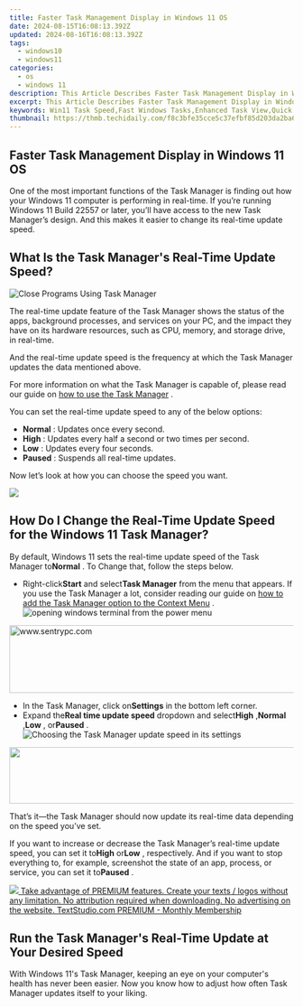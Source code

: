 ```yaml
---
title: Faster Task Management Display in Windows 11 OS
date: 2024-08-15T16:08:13.392Z
updated: 2024-08-16T16:08:13.392Z
tags:
  - windows10
  - windows11
categories:
  - os
  - windows 11
description: This Article Describes Faster Task Management Display in Windows 11 OS
excerpt: This Article Describes Faster Task Management Display in Windows 11 OS
keywords: Win11 Task Speed,Fast Windows Tasks,Enhanced Task View,Quick Task Display,Optimized Task Window,Rapid Task Management,Accelerated OS Tasking
thumbnail: https://thmb.techidaily.com/f8c3bfe35cce5c37efbf85d203da2ba6c70ae952a01231a15536e05f0907b970.png
---
```


## Faster Task Management Display in Windows 11 OS

 One of the most important functions of the Task Manager is finding out how your Windows 11 computer is performing in real-time. If you’re running Windows 11 Build 22557 or later, you’ll have access to the new Task Manager’s design. And this makes it easier to change its real-time update speed.

## What Is the Task Manager's Real-Time Update Speed?

![Close Programs Using Task Manager](https://static1.makeuseofimages.com/wordpress/wp-content/uploads/2023/01/close-programs-using-task-manager.jpg)

 The real-time update feature of the Task Manager shows the status of the apps, background processes, and services on your PC, and the impact they have on its hardware resources, such as CPU, memory, and storage drive, in real-time.

 And the real-time update speed is the frequency at which the Task Manager updates the data mentioned above.

 For more information on what the Task Manager is capable of, please read our guide on [how to use the Task Manager](https://www.makeuseof.com/how-to-use-windows-task-manager/) .

You can set the real-time update speed to any of the below options:

* **Normal** : Updates once every second.
* **High** : Updates every half a second or two times per second.
* **Low** : Updates every four seconds.
* **Paused** : Suspends all real-time updates.

Now let’s look at how you can choose the speed you want.

<!-- affiliate ads begin -->
<a href="https://store.revouninstaller.com/order/checkout.php?PRODS=28010250&QTY=1&AFFILIATE=108875&CART=1"><img src="https://secure.avangate.com/images/merchant/4282ec8de8c9be897e7aff4aa231b1a4/336__280a.jpg" border="0"></a>
<!-- affiliate ads end -->
## How Do I Change the Real-Time Update Speed for the Windows 11 Task Manager?

 By default, Windows 11 sets the real-time update speed of the Task Manager to**Normal** . To Change that, follow the steps below.

* Right-click**Start** and select**Task Manager** from the menu that appears. If you use the Task Manager a lot, consider reading our guide on [how to add the Task Manager option to the Context Menu](https://www.makeuseof.com/windows-task-manager-taskbar/) .  
![opening windows terminal from the power menu](https://static1.makeuseofimages.com/wordpress/wp-content/uploads/2022/11/windows-terminal-open-start.jpg)
<!-- affiliate ads begin -->
<a href="https://sentrypc.7eer.net/c/5597632/398457/3022" target="_top" id="398457"><img src="//a.impactradius-go.com/display-ad/3022-398457" border="0" alt="www.sentrypc.com" width="980" height="120"/></a><img height="0" width="0" src="https://sentrypc.7eer.net/i/5597632/398457/3022" style="position:absolute;visibility:hidden;" border="0" />
<!-- affiliate ads end -->
* In the Task Manager, click on**Settings** in the bottom left corner.
* Expand the**Real time update speed** dropdown and select**High** ,**Normal** ,**Low** , or**Paused** .  
![Choosing the Task Manager update speed in its settings](https://static1.makeuseofimages.com/wordpress/wp-content/uploads/2023/01/task-manager-settings-update-speed.jpg)
<!-- affiliate ads begin -->
<a href="https://imp.i110150.net/c/5597632/924299/11305" target="_top" id="924299"><img src="//a.impactradius-go.com/display-ad/11305-924299" border="0" alt="" width="520" height="100"/></a>
<!-- affiliate ads end -->

 That’s it—the Task Manager should now update its real-time data depending on the speed you’ve set.

 If you want to increase or decrease the Task Manager’s real-time update speed, you can set it to**High** or**Low** , respectively. And if you want to stop everything to, for example, screenshot the state of an app, process, or service, you can set it to**Paused** .

<!-- affiliate ads begin -->
<a href="https://secure.textstudio.com/order/checkout.php?PRODS=35633281&QTY=1&AFFILIATE=108875&CART=1"> <img src="https://secure.avangate.com/images/merchant/d6eb8222c9718486bdabce8b897380f7/products/2_premium-icon.png" border="0"> Take advantage of PREMIUM features. 
Create your texts / logos without any limitation. 
No attribution required when downloading. 
No advertising on the website. 
 TextStudio.com  PREMIUM - Monthly Membership</a>
<!-- affiliate ads end -->
## Run the Task Manager's Real-Time Update at Your Desired Speed

 With Windows 11's Task Manager, keeping an eye on your computer's health has never been easier. Now you know how to adjust how often Task Manager updates itself to your liking.


<ins class="adsbygoogle"
     style="display:block"
     data-ad-format="autorelaxed"
     data-ad-client="ca-pub-7571918770474297"
     data-ad-slot="1223367746"></ins>



<ins class="adsbygoogle"
     style="display:block"
     data-ad-client="ca-pub-7571918770474297"
     data-ad-slot="8358498916"
     data-ad-format="auto"
     data-full-width-responsive="true"></ins>






